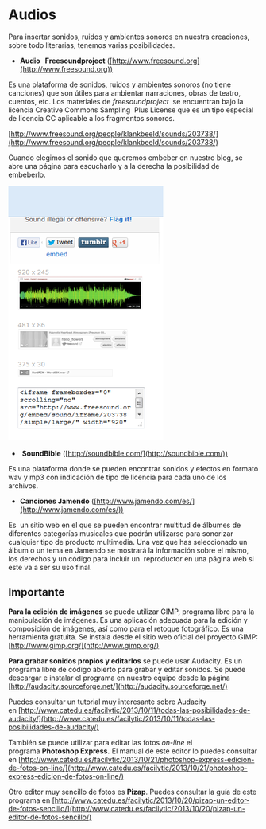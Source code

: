 # Audios

Para insertar sonidos, ruidos y ambientes sonoros en nuestra creaciones, sobre todo literarias, tenemos varias posibilidades.

*   **Audio   Freesoundproject** ([http://www.freesound.org](http://www.freesound.org))

Es una plataforma de sonidos, ruidos y ambientes sonoros (no tiene canciones) que son útiles para ambientar narraciones, obras de teatro, cuentos, etc. Los materiales de _freesoundproject_  se encuentran bajo la licencia Creative Commons Sampling  Plus License que es un tipo especial de licencia CC aplicable a los fragmentos sonoros.

[http://www.freesound.org/people/klankbeeld/sounds/203738/](http://www.freesound.org/people/klankbeeld/sounds/203738/)

Cuando elegimos el sonido que queremos embeber en nuestro blog, se abre una página para escucharlo y a la derecha la posibilidad de embeberlo.


![Cómo embeber el sonido elegido](img/miedo.png "Parte donde aparece el código para emeber el sonido")

*    **SoundBible** ([http://soundbible.com/](http://soundbible.com/))

Es una plataforma donde se pueden encontrar sonidos y efectos en formato wav y mp3 con indicación de tipo de licencia para cada uno de los archivos. 

*   **Canciones Jamendo** ([http://www.jamendo.com/es/](http://www.jamendo.com/es/))

Es  un sitio web en el que se pueden encontrar multitud de álbumes de diferentes categorías musicales que podrán utilizarse para sonorizar cualquier tipo de producto multimedia. Una vez que has seleccionado un álbum o un tema en Jamendo se mostrará la información sobre el mismo, los derechos y un código para incluir un  reproductor en una página web si este va a ser su uso final. 

## Importante

**Para la edición de imágenes** se puede utilizar GIMP, programa libre para la manipulación de imágenes. Es una aplicación adecuada para la edición y composición de imágenes, así como para el retoque fotográfico. Es una herramienta gratuita. Se instala desde el sitio web oficial del proyecto GIMP: [http://www.gimp.org/](http://www.gimp.org/)

**Para grabar sonidos propios y editarlos** se puede usar Audacity. Es un programa libre de código abierto para grabar y editar sonidos. Se puede descargar e instalar el programa en nuestro equipo desde la página [http://audacity.sourceforge.net/](http://audacity.sourceforge.net/)

Puedes consultar un tutorial muy interesante sobre Audacity en [http://www.catedu.es/facilytic/2013/10/11/todas-las-posibilidades-de-audacity/](http://www.catedu.es/facilytic/2013/10/11/todas-las-posibilidades-de-audacity/)

También se puede utilizar para editar las fotos _on-line_ el programa **Photoshop Express.** El manual de este editor lo puedes consultar en [http://www.catedu.es/facilytic/2013/10/21/photoshop-express-edicion-de-fotos-on-line/](http://www.catedu.es/facilytic/2013/10/21/photoshop-express-edicion-de-fotos-on-line/)

Otro editor muy sencillo de fotos es **Pizap**. Puedes consultar la guía de este programa en [http://www.catedu.es/facilytic/2013/10/20/pizap-un-editor-de-fotos-sencillo/](http://www.catedu.es/facilytic/2013/10/20/pizap-un-editor-de-fotos-sencillo/)

